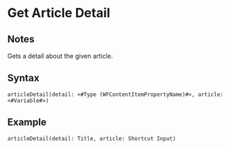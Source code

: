 # Get Article Detail
## Notes
Gets a detail about the given article.
## Syntax
```
articleDetail(detail: <#Type (WFContentItemPropertyName)#>, article: <#Variable#>)
```
## Example
```
articleDetail(detail: Title, article: Shortcut Input)
```